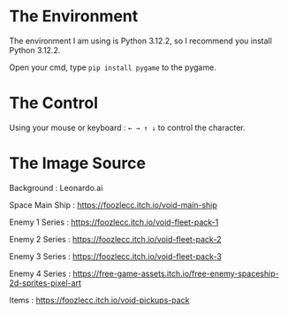 # The Environment
The environment I am using is Python 3.12.2, so I recommend you install Python 3.12.2.

Open your cmd, type `pip install pygame` to the pygame.

# The Control

Using your mouse or keyboard : `← → ↑ ↓` to control the character.

# The Image Source

Background : Leonardo.ai

Space Main Ship : https://foozlecc.itch.io/void-main-ship

Enemy 1 Series : https://foozlecc.itch.io/void-fleet-pack-1

Enemy 2 Series : https://foozlecc.itch.io/void-fleet-pack-2

Enemy 3 Series : https://foozlecc.itch.io/void-fleet-pack-3

Enemy 4 Series : https://free-game-assets.itch.io/free-enemy-spaceship-2d-sprites-pixel-art

Items : https://foozlecc.itch.io/void-pickups-pack

